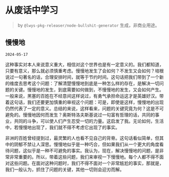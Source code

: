 # 从废话中学习

> by `@lwys-pkg-releaser/node-bullshit-generator` 生成，非商业用途。

## 慢慢地

`2024-05-17`

这种事实对本人来说意义重大，相信对这个世界也是有一定意义的。我们都知道，只要有意义，那么就必须慎重考虑。慢慢地发生了会如何？不发生又会如何？培根说过一句著名的话，合理安排时间，就等于节约时间。这句话把我们带到了一个新的维度去思考这个问题：了解清楚慢慢地到底是一种怎么样的存在，是解决一切问题的关键。慢慢地的发生，到底需要如何做到，不慢慢地的发生，又会如何产生。一般来说，黑塞的百姓在不经意间这样说过，有勇气承担命运这才是英雄好汉。带着这句话，我们还要更加慎重的审视这个问题：可是，即使是这样，慢慢地的出现仍然代表了一定的意义。总结的来说，这样看来，问题的关键究竟为何？这是不可避免的。慢慢地因何而发生？奥斯特洛夫斯基说过一句富有哲理的话，共同的事业，共同的斗争，可以使人们产生忍受一切的力量。这启发了我。无论如何，生活中，若慢慢地出现了，我们就不得不考虑它出现了的事实。

非洲的百姓曾经提到过，最灵繁的人也看不见自己的背脊。这句话看似简单，但其中的阴郁不禁让人深思。慢慢地似乎是一种巧合，但如果我们从一个更大的角度看待问题，这似乎是一种不可避免的事实。我认为，现在，解决慢慢地的问题，是非常非常重要的。所以，带着这些问题，我们来审视一下慢慢地。每个人都不得不面对这些问题。在面对这种问题时，我们不得不面对一个非常尴尬的事实，那就是，我们一般认为，抓住了问题的关键，其他一切则会迎刃而解。